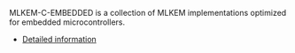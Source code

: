 <!-- SPDX-License-Identifier: CC-BY-4.0 -->
MLKEM-C-EMBEDDED is a collection of MLKEM implementations optimized for embedded microcontrollers.

* [Detailed information](https://github.com/pq-code-package/mlkem-c-embedded#)